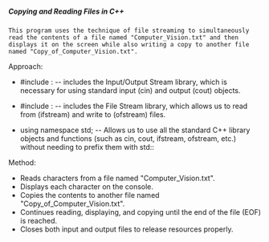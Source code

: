 ##### Copying and Reading Files in C++
	This program uses the technique of file streaming to simultaneously read the contents of a file named "Computer_Vision.txt" and then displays it on the screen while also writing a copy to another file named "Copy_of_Computer_Vision.txt".

Approach:
+ #include <iostream>: -- includes the Input/Output Stream library, which is necessary for using standard input (cin) and output (cout) objects.
+ #include <fstream>: -- includes the File Stream library, which allows us to read from (ifstream) and write to (ofstream) files.

+ using namespace std; -- Allows us to use all the standard C++ library objects and functions (such as cin, cout, ifstream, ofstream, etc.) without needing to prefix them with std::

Method:
+ Reads characters from a file named "Computer_Vision.txt".
+ Displays each character on the console.
+ Copies the contents to another file named "Copy_of_Computer_Vision.txt".
+ Continues reading, displaying, and copying until the end of the file (EOF) is reached.
+ Closes both input and output files to release resources properly.
